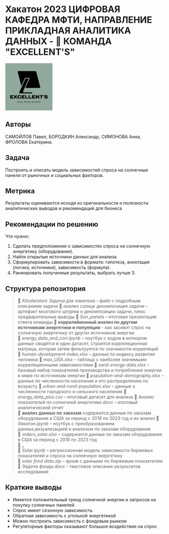 # Хакатон 2023 ЦИФРОВАЯ КАФЕДРА МФТИ, НАПРАВЛЕНИЕ ПРИКЛАДНАЯ АНАЛИТИКА ДАННЫХ - 💼 КОМАНДА "EXCELLENT'S"
<img src=logo.jpg width=150px height=150px>

## Авторы
САМОЙЛОВ Павел, БОРОДКИН Александр, СИМОНОВА Анна, ФРОЛОВА Екатерина.
## Задача
Построить и описать модель зависимостей спроса на солнечные 
панели от рыночных и социальных факторов.

## Метрика
Результаты оцениваются исходя из оригинальности и полезности аналитических выводов и рекомендаций для бизнеса

## Рекомендации по решению
Что нужно:
1. Сделать предположения о зависимостях спроса на солнечную 
энергетику (оборудование).
2. Найти открытые источники данных для анализа.
3. Сформулировать зависимости в формате: гипотеза, аннотация (логика, 
источники), зависимость (формула).
4. Ранжировать полученные результаты, выбрать лучше 3.

## Структура репозитория
> 📑 *A1solarstore Задача для хакатона* – файл с подробным описанием задачи 
> 📑 *анализ солнце декомпозиция задачи* – артефакт мозгового штурма и декомпозиции задачи, плюс предварительные выводы 
> 📑 *Sun_panels* – итоговая презентация ответа команды 
📁 **корреляйионный анализ по другим источникам энергетики и популяции** - как засивит спрос на солнечную энергетику от других источников энергии  
> 📑 *energy_data_and_corr.ipynb* – ноутбук с кодом в котиором данные сводятся в один датасет, строится корреляционная матрица, которая затем фильтруется по значимости корреляций  
> 📑 *human-development-index.xlsx* – данные по индексу развития человека
> 📑 *max_USA.xlsx* – таблица с наиболее значимыми корреляционными зависимостями
> 📑 *owid-energy-data.xlsx* – базовый набор показателей производства и потребления энергии в мире по источникам энергии
> 📑 *population-and-demography.xlsx* – данные по численности населения и его распределению по возрасту 
> 📑 *urban-and-rural-population.xlsx* – данные о численности городского и сельского населения
> 📑 *energy_data_plus.csv* – итоговый датасет для анализа
> 📑 *Анализ показателей по солнечной энергетике.docx* – итоговый аналитический отчет    
📁 **анализ данных по заказам** содержатся данные по заказам оборудования в США за период с 2018 по 2023 год и их анализ
> 📑 *Хакатон.ipynb* – ноутбук с преобразованием данных,визуализацией и анализом по заказам оборудования   
> 📑 *orders_solar.xlsx* – содержатся данные по заказам оборудования в США за период с 2018 по 2023 год   
📁 **_**   
> 📑 *Solar.ipynb* – регрессионная модель зависимости биржевых показателей и спроса на солнечную энергетику  
> 📑 *solar fond data.zip* – архив с данными по биржевым показателям
> 📑 *Задача фонды.docx* – текстовое описание результатов исследования

## Краткие выводы
* Имеется положительный тренд солнечной энергии и запросов на покупку солнечных панелей
* Спрос имеет сезонную зависимость
* Обратная зависимость с угольной энергетикой
* Можно построить зависимость с фондовым рынком
* Регуляторные факторы оказывают большое воздействие на спрос 
